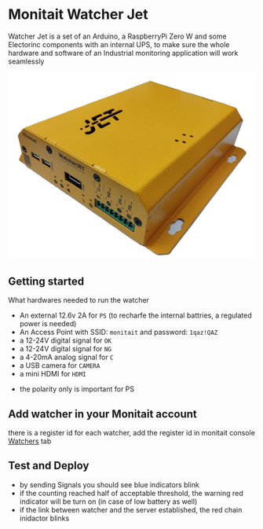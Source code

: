 # Monitait Watcher Jet

Watcher Jet is a set of an Arduino, a RaspberryPi Zero W and some Electorinc components with an internal UPS, to make sure the whole hardware and software of an Industrial monitoring application will work seamlessly

![watcher-jet-v2.2.png](watcher-jet-v2.2.png)

## Getting started

What hardwares needed to run the watcher
- An external 12.6v 2A for `PS` (to recharfe the internal battries, a regulated power is needed)
- An Access Point with SSID: `monitait` and password: `1qaz!QAZ`
- a 12-24V digital signal for `OK`
- a 12-24V digital signal for `NG`
- a 4-20mA analog signal for `C`
- a USB camera for `CAMERA`
- a mini HDMI for `HDMI`

* the polarity only is important for PS


## Add watcher in your Monitait account

there is a register id for each watcher, add the register id in monitait console [Watchers](https://console.monitait.com/factory/watchers) tab


## Test and Deploy

- by sending Signals you should see blue indicators blink
- if the counting reached half of acceptable threshold, the warning red indicator will be turn on (in case of low battery as well)
- if the link between watcher and the server established, the red chain inidactor blinks